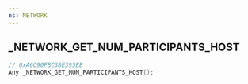 ```yaml
---
ns: NETWORK
---
```

## _NETWORK_GET_NUM_PARTICIPANTS_HOST

```c
// 0xA6C90FBC38E395EE
Any _NETWORK_GET_NUM_PARTICIPANTS_HOST();
```

